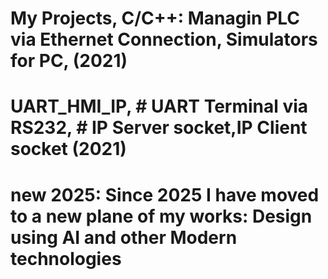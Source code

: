 # My Projects, C/C++: Managin PLC via Ethernet Connection, Simulators for PC, (2021)
# UART_HMI_IP, # UART Terminal via RS232, # IP Server socket,IP Client socket (2021)
# new 2025: Since 2025 I have moved to a new plane of my works: Design using AI and other Modern technologies




